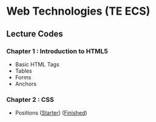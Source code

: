 # Web Technologies (TE ECS)
## Lecture Codes

### Chapter 1 : Introduction to HTML5
- Basic HTML Tags
- Tables
- Forms
- Anchors


### Chapter 2 : CSS
- Positions ([Starter](https://shiburaj.github.io/wt-codes/chapter2/position/starter.html)) ([Finished](https://shiburaj.github.io/wt-codes/chapter2/position/finished.html))

